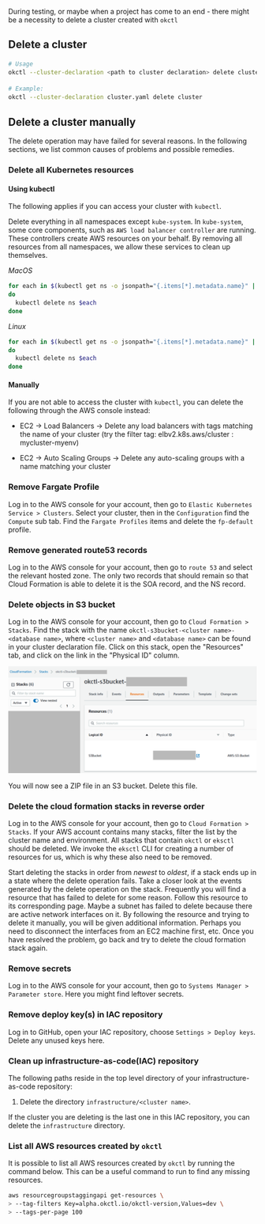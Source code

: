 During testing, or maybe when a project has come to an end - there might be a necessity to delete a cluster created with
`okctl`

## Delete a cluster

```bash
# Usage
okctl --cluster-declaration <path to cluster declaration> delete cluster

# Example:
okctl --cluster-declaration cluster.yaml delete cluster
```

## Delete a cluster manually

The delete operation may have failed for several reasons. In the following sections, we list common causes of problems
and possible remedies.

### Delete all Kubernetes resources

#### Using kubectl

The following applies if you can access your cluster with `kubectl`.

Delete everything in all namespaces except `kube-system`. In `kube-system`, some core components, such as
`AWS load balancer controller` are running. These controllers create AWS resources on your behalf. By removing all
resources from all namespaces, we allow these services to clean up themselves.

*MacOS*

```bash
for each in $(kubectl get ns -o jsonpath="{.items[*].metadata.name}" | grep -v kube-system);
do
  kubectl delete ns $each
done
```

*Linux*

```bash
for each in $(kubectl get ns -o jsonpath="{.items[*].metadata.name}" | tr ' ' \\n | grep -v kube-system);
do
  kubectl delete ns $each
done
```

#### Manually

If you are not able to access the cluster with `kubectl`, you can delete the following through the AWS console instead:

* EC2 -> Load Balancers -> Delete any load balancers with tags matching the name of your cluster (try the filter tag:
  elbv2.k8s.aws/cluster : mycluster-myenv)

* EC2 -> Auto Scaling Groups -> Delete any auto-scaling groups with a name matching your cluster

### Remove Fargate Profile

Log in to the AWS console for your account, then go to `Elastic Kubernetes Service > Clusters`. Select your cluster,
then in the `Configuration` find the `Compute` sub tab. Find the `Fargate Profiles` items and delete the `fp-default`
profile.

### Remove generated route53 records

Log in to the AWS console for your account, then go to `route 53` and select the relevant hosted zone. The only two
records that should remain so that Cloud Formation is able to delete it is the SOA record, and the NS record.

### Delete objects in S3 bucket

Log in to the AWS console for your account, then go to `Cloud Formation > Stacks`. Find the stack with the name
`okctl-s3bucket-<cluster name>-<database name>`, where `<cluster name>` and `<database name>` can be found in your
cluster declaration file. Click on this stack, open the "Resources" tab, and click on the link in the "Physical ID"
column.

<span style="display:block;text-align:center">![okctl](../img/s3bucket.png)</span>

You will now see a ZIP file in an S3 bucket. Delete this file.

### Delete the cloud formation stacks in reverse order

Log in to the AWS console for your account, then go to `Cloud Formation > Stacks`. If your AWS account contains many
stacks, filter the list by the cluster name and environment. All stacks that contain `okctl` or `eksctl` should be
deleted. We invoke the `eksctl` CLI for creating a number of resources for us, which is why these also need to be
removed.

Start deleting the stacks in order from _newest_ to _oldest_, if a stack ends up in a state where the delete operation
fails. Take a closer look at the events generated by the delete operation on the stack. Frequently you will find a
resource that has failed to delete for some reason. Follow this resource to its corresponding page. Maybe a subnet has
failed to delete because there are active network interfaces on it. By following the resource and trying to delete it
manually, you will be given additional information. Perhaps you need to disconnect the interfaces from an EC2 machine
first, etc. Once you have resolved the problem, go back and try to delete the cloud formation stack again.

### Remove secrets

Log in to the AWS console for your account, then go to `Systems Manager > Parameter store`. Here you might find leftover
secrets.

### Remove deploy key(s) in IAC repository

Log in to GitHub, open your IAC repository, choose `Settings > Deploy keys`. Delete any unused keys here.

### Clean up infrastructure-as-code(IAC) repository

The following paths reside in the top level directory of your infrastructure-as-code repository:

1. Delete the directory `infrastructure/<cluster name>`.

If the cluster you are deleting is the last one in this IAC repository, you can delete the `infrastructure` directory.

### List all AWS resources created by `okctl`

It is possible to list all AWS resources created by `okctl` by running the command below. This can be a useful command
to run to find any missing resources.

```bash
aws resourcegroupstaggingapi get-resources \
> --tag-filters Key=alpha.okctl.io/okctl-version,Values=dev \
> --tags-per-page 100
```

